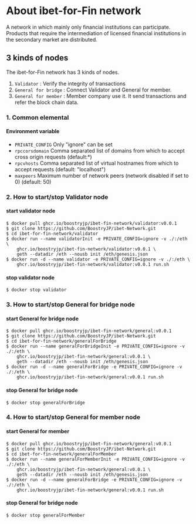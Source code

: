 # About ibet-for-Fin network
A network in which mainly only financial institutions can participate. Products that require the intermediation of licensed financial institutions in the secondary market are distributed.  

## 3 kinds of nodes
The ibet-for-Fin network has 3 kinds of nodes.  
1. `Validator` : Verify the integrity of transactions
2. `General for bridge` : Connect Validator and General for member.  
3. `General for member` : Member company use it. It send transactions and refer the block chain data.  

### 1. Common elemental 

#### Environment variable

* `PRIVATE_CONFIG` Only "ignore" can be set  
* `rpccorsdomain` Comma separated list of domains from which to accept cross origin requests (default:*)  
* `rpcvhosts` Comma separated list of virtual hostnames from which to accept requests (default: "localhost")  
* `maxpeers` Maximum number of network peers (network disabled if set to 0) (default: 50)  

### 2. How to start/stop Validator node  

#### start validator node 

```
$ docker pull ghcr.io/boostryjp/ibet-fin-network/validator:v0.0.1
$ git clone https://github.com/BoostryJP/ibet-Network.git
$ cd ibet-for-fin-network/validator
$ docker run --name validatorInit -e PRIVATE_CONFIG=ignore -v ./:/eth \
    ghcr.io/boostryjp/ibet-fin-network/validator:v0.0.1 \
    geth --datadir /eth --nousb init /eth/genesis.json
$ docker run -d --name validator -e PRIVATE_CONFIG=ignore -v ./:/eth \
    ghcr.io/boostryjp/ibet-fin-network/validator:v0.0.1 run.sh 
```

#### stop validator node 

```
$ docker stop validator
```

### 3. How to start/stop General for bridge node  

#### start General for bridge node 

```
$ docker pull ghcr.io/boostryjp/ibet-fin-network/general:v0.0.1
$ git clone https://github.com/BoostryJP/ibet-Network.git
$ cd ibet-for-fin-network/generalForBridge
$ docker run --name generalForBridgeInit -e PRIVATE_CONFIG=ignore -v ./:/eth \
    ghcr.io/boostryjp/ibet-fin-network/general:v0.0.1 \
    geth --datadir /eth --nousb init /eth/genesis.json
$ docker run -d --name generalForBridge -e PRIVATE_CONFIG=ignore -v ./:/eth \
    ghcr.io/boostryjp/ibet-fin-network/general:v0.0.1 run.sh 
```

#### stop General for bridge node 

```
$ docker stop generalForBridge
```

### 4. How to start/stop General for member node  

#### start General for member   

```
$ docker pull ghcr.io/boostryjp/ibet-fin-network/general:v0.0.1
$ git clone https://github.com/BoostryJP/ibet-Network.git
$ cd ibet-for-fin-network/generalForMember
$ docker run --name generalForMemberInit -e PRIVATE_CONFIG=ignore -v ./:/eth \
    ghcr.io/boostryjp/ibet-fin-network/general:v0.0.1 \
    geth --datadir /eth --nousb init /eth/genesis.json
$ docker run -d --name generalForBridge -e PRIVATE_CONFIG=ignore -v ./:/eth \
    ghcr.io/boostryjp/ibet-fin-network/general:v0.0.1 run.sh 
```

#### stop General for bridge node 

```
$ docker stop generalForMember
```

